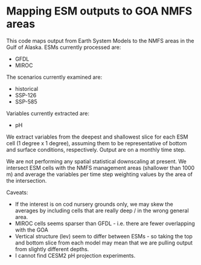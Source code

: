 # Mapping ESM outputs to GOA NMFS areas

This code maps output from Earth System Models to the NMFS areas in the Gulf of Alaska. ESMs currently processed are:

- GFDL
- MIROC

The scenarios currently examined are:

- historical
- SSP-126
- SSP-585

Variables currently extracted are:

- pH

We extract variables from the deepest and shallowest slice for each ESM cell (1 degree x 1 degree), assuming them to be representative of bottom and surface conditions, respectively. Output are on a monthly time step. 

We are not performing any spatial statistical downscaling at present. We intersect ESM cells with the NMFS management areas (shallower than 1000 m) and average the variables per time step weighting values by the area of the intersection.

Caveats:

 - If the interest is on cod nursery grounds only, we may skew the averages by including cells that are really deep / in the wrong general area. 
 - MIROC cells seems sparser than GFDL - i.e. there are fewer overlapping with the GOA
 - Vertical structure (lev) seem to differ between ESMs - so taking the top and bottom slice from each model may mean that we are pulling output from slightly different depths.
 - I cannot find CESM2 pH projection experiments.
